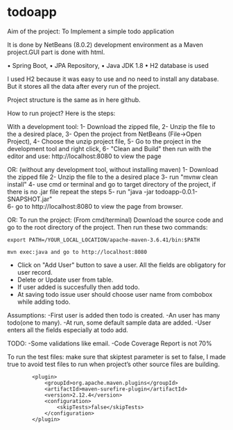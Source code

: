 # todoapp


Aim of the project:
To Implement a simple todo application 

It is done by  NetBeans (8.0.2) development environment as a Maven project.GUI part is done with html. 

•	Spring Boot, 
•	JPA Repository, 
•	Java JDK 1.8
•	H2 database is used

I used H2 because it was easy to use and no need to install any database. But it stores all the data after every run of the project. 

Project structure is the same as in here github.

How to run project? Here is the steps:

With a development tool:
   1- Download the zipped file, 
   2- Unzip the file to the a desired place,
   3- Open the project from NetBeans (File->Open Project),
   4- Choose the unzip project file,
   5- Go to the project in the development tool and right click,
   6- "Clean and Build" then run with the editor and use:
         http://localhost:8080 to view the page 

 OR: (without any development tool, without installing maven)
   1- Download the zipped file 
   2- Unzip the file to the a desired place
   3- run "mvnw clean install" 
   4- use cmd or terminal and go to target directory of the project, if there is no .jar file repeat the steps
   5- run "java -jar todoapp-0.0.1-SNAPSHOT.jar"  
   6- go to http://localhost:8080 to view the page from browser.

OR:
    To run the project: (From cmd/terminal)
    Download the source code and go to the root directory of the project. Then run these two commands:

    export PATH=/YOUR_LOCAL_LOCATION/apache-maven-3.6.41/bin:$PATH

    mvn exec:java and go to http://localhost:8080

- Click on "Add User" button to save a user. All the fields are obligatory for user record.
- Delete or Update user from table.
- If user added is succesfully then add todo.
- At saving todo issue user should choose user name from combobox while adding todo.

Assumptions:
   -First user is added then todo is created.
   -An user has many todo(one to many).
   -At run, some default sample data are added.
   -User enters all the fields especially at todo add.

TODO:
   -Some validations like email.
   -Code Coverage Report is not 70%

To run the test files:
make sure that skiptest parameter is set to false, I made true to avoid test files to run when project’s other source files are building.

            <plugin>
                <groupId>org.apache.maven.plugins</groupId>
                <artifactId>maven-surefire-plugin</artifactId>
                <version>2.12.4</version>
                <configuration>
                    <skipTests>false</skipTests>
                </configuration>
            </plugin>  



